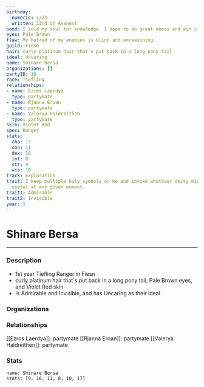 ```yaml
---
birthday:
  numeric: 1/23
  written: 23rd of Avanent
bond: I sold my soul for knowledge. I hope to do great deeds and win it back.
eyes: Pale Brown
flaw: My hatred of my enemies is blind and unreasoning.
guild: Fiesn
hair: curly platinum hair that's put back in a long pony tail
ideal: Uncaring
name: Shinare Bersa
organizations: []
partyID: 18
race: Tiefling
relationships:
- name: Ezros Laerdya
  type: partymate
- name: Rjanna Eroan
  type: partymate
- name: Valerya Haldreithen
  type: partymate
skin: Violet Red
spec: Ranger
stats:
  cha: 17
  con: 11
  dex: 16
  int: 8
  str: 9
  wis: 10
track: Exploration
trait: I keep multiple holy symbols on me and invoke whatever deity might come in
  useful at any given moment.
trait1: Admirable
trait2: Invisible
year: 1
---
```

# Shinare Bersa
---
### Description
- 1st year Tiefling Ranger in Fiesn
- curly platinum hair that's put back in a long pony tail, Pale Brown eyes, and Violet Red skin
- Is Admirable and Invisible, and has Uncaring as their ideal

### Organizations
### Relationships
[[Ezros Laerdya]]: partymate
[[Rjanna Eroan]]: partymate
[[Valerya Haldreithen]]: partymate
### Stats
```statblock
name: Shinare Bersa
stats: [9, 16, 11, 8, 10, 17]
```